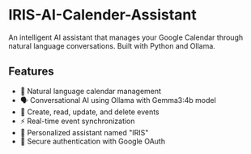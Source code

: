 # IRIS-AI-Calender-Assistant

An intelligent AI assistant that manages your Google Calendar through natural language conversations. Built with Python and Ollama.
## Features

- 📅 Natural language calendar management
- 🗣️ Conversational AI using Ollama with Gemma3:4b model
- 🔄 Create, read, update, and delete events
- ⚡ Real-time event synchronization
- 🎨 Personalized assistant named "IRIS"
- 🔐 Secure authentication with Google OAuth
